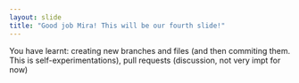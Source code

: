 ```yaml
---
layout: slide
title: "Good job Mira! This will be our fourth slide!"
---
```

You have learnt: creating new branches and files (and then commiting them. This is self-experimentations), pull requests (discussion, not very impt for now)
